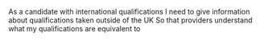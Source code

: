 As a candidate with international qualifications
I need to give information about qualifications taken outside of the UK
So that providers understand what my qualifications are equivalent to
